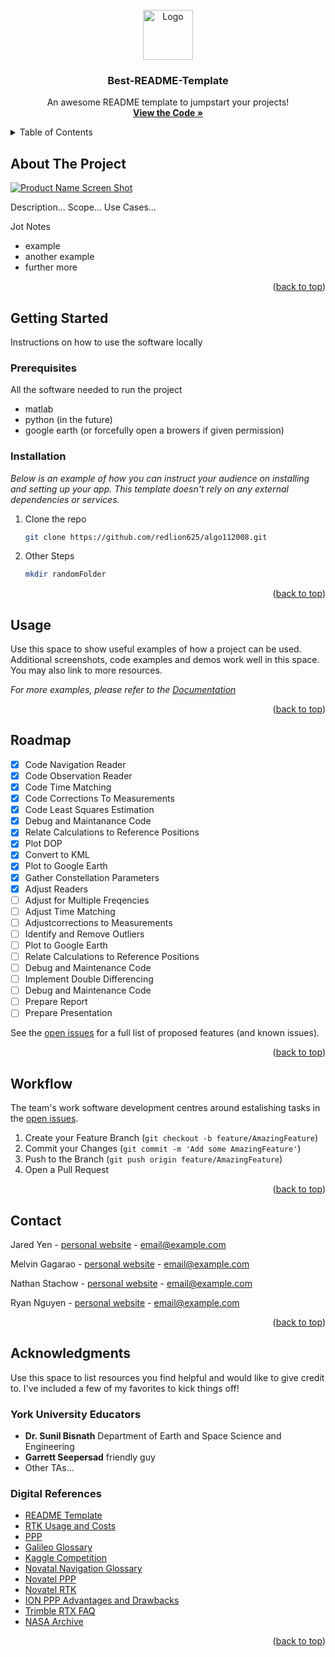<div id="top"></div>

<!-- PROJECT LOGO -->
<br />
<div align="center">
  <a href="https://github.com/othneildrew/Best-README-Template">
    <img src="images/logo.png" alt="Logo" width="80" height="80">
  </a>

  <h3 align="center">Best-README-Template</h3>

  <p align="center">
    An awesome README template to jumpstart your projects!
    <br />
    <a href="https://github.com/othneildrew/Best-README-Template"><strong>View the Code »</strong></a>
  </p>
</div>

<!-- TABLE OF CONTENTS -->
<details>
  <summary>Table of Contents</summary>
  <ol>
    <li>
      <a href="#about-the-project">About The Project</a>
    </li>
    <li>
      <a href="#getting-started">Getting Started</a>
      <ul>
        <li><a href="#prerequisites">Prerequisites</a></li>
        <li><a href="#installation">Installation</a></li>
      </ul>
    </li>
    <li><a href="#usage">Usage</a></li>
    <li><a href="#roadmap">Roadmap</a></li>
    <li><a href="#workflow">Workflow</a></li>
    <li><a href="#contact">Contact</a></li>
    <li><a href="#acknowledgments">Acknowledgments</a></li>
  </ol>
</details>



<!-- ABOUT THE PROJECT -->
## About The Project

[![Product Name Screen Shot][product-screenshot]](https://example.com)

Description...
Scope...
Use Cases...

Jot Notes
* example
* another example
* further more

<p align="right">(<a href="#top">back to top</a>)</p>



<!-- GETTING STARTED -->
## Getting Started

Instructions on how to use the software locally

### Prerequisites

All the software needed to run the project
* matlab
* python (in the future)
* google earth (or forcefully open a browers if given permission)

### Installation

_Below is an example of how you can instruct your audience on installing and setting up your app. This template doesn't rely on any external dependencies or services._

1. Clone the repo
   ```sh
   git clone https://github.com/redlion625/algo112008.git
   ```
2. Other Steps
   ```sh
   mkdir randomFolder
   ```

<p align="right">(<a href="#top">back to top</a>)</p>



<!-- USAGE EXAMPLES -->
## Usage

Use this space to show useful examples of how a project can be used. Additional screenshots, code examples and demos work well in this space. You may also link to more resources.

_For more examples, please refer to the [Documentation](https://example.com)_

<p align="right">(<a href="#top">back to top</a>)</p>



<!-- ROADMAP -->
## Roadmap

- [x] Code Navigation Reader
- [x] Code Observation Reader
- [x] Code Time Matching
- [x] Code Corrections To Measurements
- [x] Code Least Squares Estimation
- [x] Debug and Maintanance Code
- [x] Relate Calculations to Reference Positions
- [x] Plot DOP
- [x] Convert to KML
- [x] Plot to Google Earth
- [x] Gather Constellation Parameters
- [x] Adjust Readers
- [ ] Adjust for Multiple Freqencies
- [ ] Adjust Time Matching
- [ ] Adjustcorrections to Measurements
- [ ] Identify and Remove Outliers
- [ ] Plot to Google Earth
- [ ] Relate Calculations to Reference Positions
- [ ] Debug and Maintenance Code
- [ ] Implement Double Differencing
- [ ] Debug and Maintenance Code
- [ ] Prepare Report
- [ ] Prepare Presentation

See the [open issues](https://github.com/redlion625/algo112008/issues) for a full list of proposed features (and known issues).

<p align="right">(<a href="#top">back to top</a>)</p>



<!--Workflow -->
## Workflow

The team's work software development centres around estalishing tasks in the [open issues](https://github.com/redlion625/algo112008/issues).

1. Create your Feature Branch (`git checkout -b feature/AmazingFeature`)
2. Commit your Changes (`git commit -m 'Add some AmazingFeature'`)
4. Push to the Branch (`git push origin feature/AmazingFeature`)
4. Open a Pull Request

<p align="right">(<a href="#top">back to top</a>)</p>



<!-- CONTACT -->
## Contact

Jared Yen - [personal website](https://twitter.com/your_username) - email@example.com

Melvin Gagarao - [personal website](https://twitter.com/your_username) - email@example.com

Nathan Stachow - [personal website](https://twitter.com/your_username) - email@example.com

Ryan Nguyen - [personal website](https://twitter.com/your_username) - email@example.com

<p align="right">(<a href="#top">back to top</a>)</p>



<!-- ACKNOWLEDGMENTS -->
## Acknowledgments

Use this space to list resources you find helpful and would like to give credit to. I've included a few of my favorites to kick things off!

### York University Educators
* **Dr. Sunil Bisnath** Department of Earth and Space Science and Engineering
* **Garrett Seepersad** friendly guy
* Other TAs...

### Digital References
* [README Template](https://github.com/othneildrew/Best-README-Template)
* [RTK Usage and Costs](https://www.grainews.ca/features/real-time-kinematic-technology-use-and-costs/)
* [PPP](http://cgrsc.ca/resources/gnss-augmentation/precise-point-positioning-ppp/)
* [Galileo Glossary](https://www.euspa.europa.eu/simplecount_pdf/tracker?file=understanding_gnss_performance_on_android_using_the_gps_testc_app.pdf)
* [Kaggle Competition](https://www.kaggle.com/c/google-smartphone-decimeter-challenge)
* [Novatal Navigation Glossary](https://novatel.com/support/knowledge-and-learning/glossary-of-terms)
* [Novatel PPP](https://novatel.com/an-introduction-to-gnss/chapter-5-resolving-errors/precise-point-positioning-ppp)
* [Novatel RTK](https://novatel.com/an-introduction-to-gnss/chapter-5-resolving-errors/real-time-kinematic-rtk)
* [ION PPP Advantages and Drawbacks](https://www.ion.org/publications/abstract.cfm?articleID=10957#:~:text=Given%20that%20PPP%20is%20not,observation%20times%20for%20static%20positioning)
* [Trimble RTX FAQ](https://positioningservices.trimble.com/wp-content/uploads/2019/02/Trimble-RTX-FAQ-2020-Brochure.pdf)
* [NASA Archive](https://cddis.nasa.gov/Data_and_Derived_Products/GNSS/GNSS_data_and_product_archive.html)

<p align="right">(<a href="#top">back to top</a>)</p>


<!-- MARKDOWN LINKS & IMAGES -->
<!-- https://www.markdownguide.org/basic-syntax/#reference-style-links -->
[product-screenshot]: images/screenshot.png
